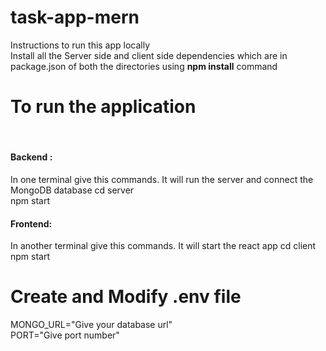 # task-app-mern
Instructions to run this app locally <br />
Install all the Server side and client side dependencies which are in package.json of both the directories using <b>npm install</b> command <br />
<h1>To run the application</h1><br/>
<h4>Backend : </h4>
In one terminal give this commands. It will run the server and connect the MongoDB database
cd server <br />
npm start <br />
<h4>Frontend: </h4>
In another terminal give this commands. It will start the react app
cd client <br />
npm start <br />
<h1>Create and Modify .env file</h1>
MONGO_URL="Give your database url" <br />
PORT="Give port number" <br />



